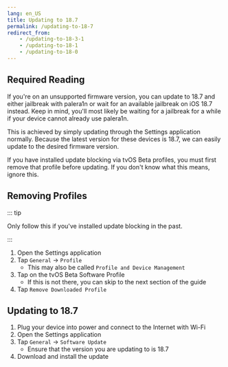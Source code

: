 ```yaml
---
lang: en_US
title: Updating to 18.7
permalink: /updating-to-18-7
redirect_from:
    - /updating-to-18-3-1
    - /updating-to-18-1
    - /updating-to-18-0
---
```


## Required Reading

If you're on an unsupported firmware version, you can update to 18.7 and either jailbreak with palera1n or wait for an available jailbreak on iOS 18.7 instead. Keep in mind, you'll most likely be waiting for a jailbreak for a while if your device cannot already use palera1n.

This is achieved by simply updating through the Settings application normally. Because the latest version for these devices is 18.7, we can easily update to the desired firmware version.

If you have installed update blocking via tvOS Beta profiles, you must first remove that profile before updating. If you don't know what this means, ignore this.

## Removing Profiles

::: tip

Only follow this if you've installed update blocking in the past.

:::

1. Open the Settings application
1. Tap `General` -> `Profile`
    - This may also be called `Profile and Device Management`
1. Tap on the tvOS Beta Software Profile
    - If this is not there, you can skip to the next section of the guide
1. Tap `Remove Downloaded Profile`

## Updating to 18.7

1. Plug your device into power and connect to the Internet with Wi-Fi
1. Open the Settings application
1. Tap `General` -> `Software Update`
    - Ensure that the version you are updating to is 18.7
1. Download and install the update
